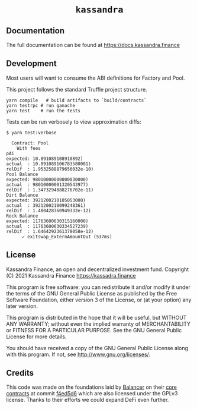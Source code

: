 <h1 align=center><code>kassandra</code></h1>

## Documentation

The full documentation can be found at <https://docs.kassandra.finance>

## Development

Most users will want to consume the ABI definitions for Factory and Pool.

This project follows the standard Truffle project structure. 

```
yarn compile   # build artifacts to `build/contracts`
yarn testrpc # run ganache
yarn test    # run the tests
```

Tests can be run verbosely to view approximation diffs:

```
$ yarn test:verbose
```

```
  Contract: Pool
    With fees
pAi
expected: 10.891089108910892)
actual  : 10.891089106783580001)
relDif  : 1.9532588879656032e-10)
Pool Balance
expected: 98010000000000030000)
actual  : 98010000001320543977)
relDif  : 1.3473294888276702e-11)
Dirt Balance
expected: 3921200210105053000)
actual  : 3921200210099248361)
relDif  : 1.480428360949332e-12)
Rock Balance
expected: 11763600630315160000)
actual  : 11763600630334527239)
relDif  : 1.6464292361378058e-12)
      ✓ exitswap_ExternAmountOut (537ms)
```

## License

Kassandra Finance, an open and decentralized investment fund. Copyright (C) 2021  Kassandra Finance <https://kassadra.finance>

This program is free software: you can redistribute it and/or modify it under the terms of the GNU General Public License as published by the Free Software Foundation, either version 3 of the License, or (at your option) any later version.

This program is distributed in the hope that it will be useful, but WITHOUT ANY WARRANTY; without even the implied warranty of MERCHANTABILITY or FITNESS FOR A PARTICULAR PURPOSE.  See the GNU General Public License for more details.

You should have received a copy of the GNU General Public License along with this program.  If not, see <http://www.gnu.org/licenses/>.

## Credits

This code was made on the foundations laid by [Balancer](https://balancer.finance/) on their [core contracts](https://github.com/balancer-labs/balancer-core) at commit [f4ed5d6](https://github.com/balancer-labs/balancer-core/commit/f4ed5d65362a8d6cec21662fb6eae233b0babc1f) which are also licensed under the GPLv3 license. Thanks to their efforts we could expand DeFi even further.
